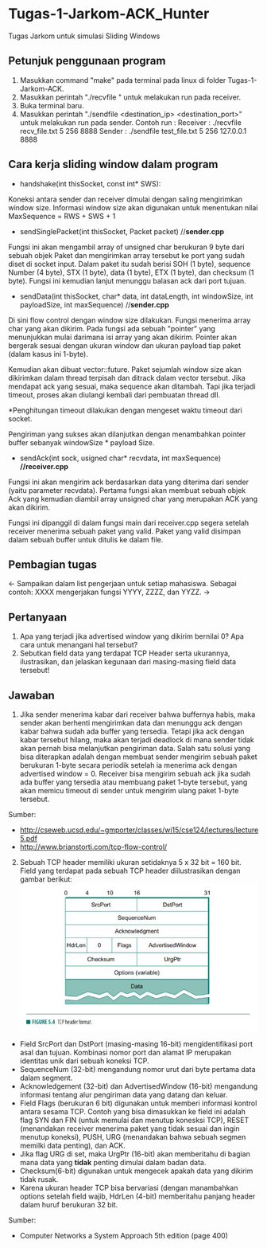 # Tugas-1-Jarkom-ACK_Hunter
Tugas Jarkom untuk simulasi Sliding Windows
## Petunjuk penggunaan program
1. Masukkan command "make" pada terminal pada linux di folder Tugas-1-Jarkom-ACK.
2. Masukkan perintah "./recvfile <filename> <windowsize> <buffersize> <port>" untuk melakukan run pada receiver.
3. Buka terminal baru.
4. Masukkan perintah "./sendfile <filename> <windowsize> <buffersize> <destination_ip> <destination_port>" untuk melakukan run pada sender.
Contoh run :
Receiver  : ./recvfile recv_file.txt 5 256 8888
Sender    : ./sendfile test_file.txt 5 256 127.0.0.1 8888
## Cara kerja sliding window dalam program
- handshake(int thisSocket, const int* SWS):

Koneksi antara sender dan receiver dimulai dengan saling mengirimkan window size. Informasi window size akan digunakan untuk menentukan nilai MaxSequence = RWS + SWS + 1
  
- sendSinglePacket(int thisSocket, Packet packet) //**sender.cpp**

Fungsi ini akan mengambil array of unsigned char berukuran 9 byte dari sebuah objek Paket dan mengirimkan array tersebut ke port yang sudah diset di socket input. Dalam paket itu sudah berisi SOH (1 byte), sequence Number (4 byte), STX (1 byte), data (1 byte), ETX (1 byte), dan checksum (1 byte). Fungsi ini kemudian lanjut menunggu balasan ack dari port tujuan.

- sendData(int thisSocket, char* data, int dataLength, int windowSize, int payloadSize, int maxSequence) //**sender.cpp**

Di sini flow control dengan window size dilakukan. Fungsi menerima array char yang akan dikirim. Pada fungsi ada sebuah "pointer" yang menunjukkan mulai darimana isi array yang akan dikirim. Pointer akan bergerak sesuai dengan ukuran window dan ukuran payload tiap paket (dalam kasus ini 1-byte). 

Kemudian akan dibuat vector::future<int>. Paket sejumlah window size akan dikirimkan dalam thread terpisah dan ditrack dalam vector tersebut. Jika mendapat ack yang sesuai, maka sequence akan ditambah. Tapi jika terjadi timeout, proses akan diulangi kembali dari pembuatan thread dll.
  
\*Penghitungan timeout dilakukan dengan mengeset waktu timeout dari socket.
  
Pengiriman yang sukses akan dilanjutkan dengan menambahkan pointer buffer sebanyak windowSize * payload Size.

- sendAck(int sock, usigned char* recvdata, int maxSequence) **//receiver.cpp**

Fungsi ini akan mengirim ack berdasarkan data yang diterima dari sender (yaitu parameter recvdata). Pertama fungsi akan membuat sebuah objek Ack yang kemudian diambil array unsigned char yang merupakan ACK yang akan dikirim.

Fungsi ini dipanggil di dalam fungsi main dari receiver.cpp segera setelah receiver menerima sebuah paket yang valid. Paket yang valid disimpan dalam sebuah buffer untuk ditulis ke dalam file.
  
## Pembagian tugas
<- Sampaikan dalam list pengerjaan untuk setiap mahasiswa. Sebagai contoh: XXXX mengerjakan fungsi YYYY, ZZZZ, dan YYZZ. ->
## Pertanyaan
1.	Apa yang terjadi jika advertised window yang dikirim bernilai 0? Apa cara untuk menangani hal tersebut?
2.	Sebutkan field data yang terdapat TCP Header serta ukurannya, ilustrasikan, dan jelaskan kegunaan dari masing-masing field data tersebut!
## Jawaban
  1. Jika sender menerima kabar dari receiver bahwa buffernya habis, maka sender akan berhenti mengirimkan data dan menunggu ack dengan kabar bahwa sudah ada buffer yang tersedia. Tetapi jika ack dengan  kabar tersebut hilang, maka akan terjadi deadlock di mana sender tidak akan pernah bisa melanjutkan pengiriman data. Salah satu solusi yang bisa diterapkan adalah dengan membuat sender mengirim sebuah paket berukuran 1-byte secara periodik setelah ia menerima ack dengan advertised window = 0. Receiver bisa mengirim sebuah ack jika sudah ada buffer yang tersedia atau membuang paket 1-byte tersebut, yang akan memicu timeout di sender untuk mengirim ulang paket 1-byte tersebut.

Sumber:
  - http://cseweb.ucsd.edu/~gmporter/classes/wi15/cse124/lectures/lecture5.pdf
  - http://www.brianstorti.com/tcp-flow-control/

2. Sebuah TCP header memiliki ukuran setidaknya 5 x 32 bit = 160 bit. Field yang terdapat pada sebuah TCP header diilustrasikan dengan gambar berikut:
![TCH header picture](/img/TCPheader.jpg)
  - Field SrcPort dan DstPort (masing-masing 16-bit) mengidentifikasi port asal dan tujuan. Kombinasi nomor port dan alamat IP merupakan identitas unik dari sebuah koneksi TCP.
  - SequenceNum (32-bit) mengandung nomor urut dari byte pertama data dalam segment.
  - Acknowledgement (32-bit) dan AdvertisedWindow (16-bit) mengandung informasi tentang alur pengiriman data yang datang dan keluar.
  - Field Flags (berukuran 6 bit) digunakan untuk memberi informasi kontrol antara sesama TCP. Contoh yang bisa dimasukkan ke field ini adalah flag SYN dan FIN (untuk memulai dan menutup konesksi TCP), RESET (menandakan receiver menerima paket yang tidak sesuai dan ingin menutup koneksi), PUSH, URG (menandakan bahwa sebuah segmen memilki data penting), dan ACK.
  - Jika flag URG di set, maka UrgPtr (16-bit) akan memberitahu di bagian mana data yang **tidak** penting dimulai dalam badan data.
  - Checksum(6-bit) digunakan untuk mengecek apakah data yang dikirim tidak rusak.
  - Karena ukuran header TCP bisa bervariasi (dengan manambahkan options setelah field wajib, HdrLen (4-bit) memberitahu panjang header dalam huruf berukuran 32 bit.
  
Sumber: 
  - Computer Networks a System Approach 5th edition (page 400)

